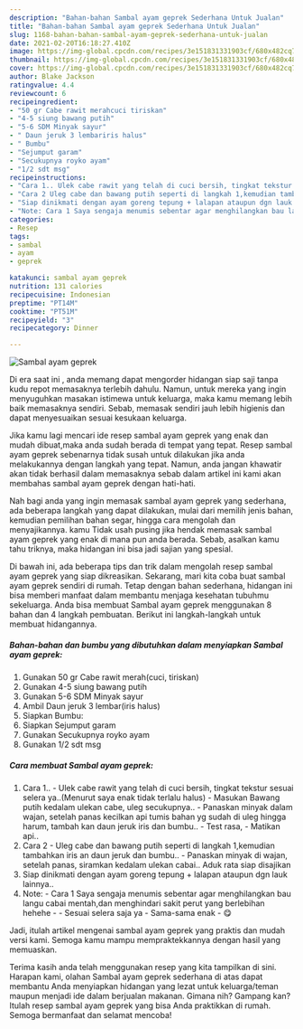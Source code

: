 ```yaml
---
description: "Bahan-bahan Sambal ayam geprek Sederhana Untuk Jualan"
title: "Bahan-bahan Sambal ayam geprek Sederhana Untuk Jualan"
slug: 1168-bahan-bahan-sambal-ayam-geprek-sederhana-untuk-jualan
date: 2021-02-20T16:18:27.410Z
image: https://img-global.cpcdn.com/recipes/3e151831331903cf/680x482cq70/sambal-ayam-geprek-foto-resep-utama.jpg
thumbnail: https://img-global.cpcdn.com/recipes/3e151831331903cf/680x482cq70/sambal-ayam-geprek-foto-resep-utama.jpg
cover: https://img-global.cpcdn.com/recipes/3e151831331903cf/680x482cq70/sambal-ayam-geprek-foto-resep-utama.jpg
author: Blake Jackson
ratingvalue: 4.4
reviewcount: 6
recipeingredient:
- "50 gr Cabe rawit merahcuci tiriskan"
- "4-5 siung bawang putih"
- "5-6 SDM Minyak sayur"
- " Daun jeruk 3 lembariris halus"
- " Bumbu"
- "Sejumput garam"
- "Secukupnya royko ayam"
- "1/2 sdt msg"
recipeinstructions:
- "Cara 1.. Ulek cabe rawit yang telah di cuci bersih, tingkat tekstur sesuai selera ya..(Menurut saya enak tidak terlalu halus)  Masukan Bawang putih kedalam ulekan cabe, uleg secukupnya.. Panaskan minyak dalam wajan, setelah panas kecilkan api tumis bahan yg sudah di uleg hingga harum, tambah kan daun jeruk iris dan bumbu..  Test rasa,  Matikan api.."
- "Cara 2 Uleg cabe dan bawang putih seperti di langkah 1,kemudian tambahkan iris an daun jeruk dan bumbu..  Panaskan minyak di wajan, setelah panas, siramkan kedalam ulekan cabai.. Aduk rata siap disajikan"
- "Siap dinikmati dengan ayam goreng tepung + lalapan ataupun dgn lauk lainnya.."
- "Note: Cara 1 Saya sengaja menumis sebentar agar menghilangkan bau langu cabai mentah,dan menghindari sakit perut yang berlebihan hehehe   Sesuai selera saja ya  Sama-sama enak 😋"
categories:
- Resep
tags:
- sambal
- ayam
- geprek

katakunci: sambal ayam geprek 
nutrition: 131 calories
recipecuisine: Indonesian
preptime: "PT14M"
cooktime: "PT51M"
recipeyield: "3"
recipecategory: Dinner

---
```



![Sambal ayam geprek](https://img-global.cpcdn.com/recipes/3e151831331903cf/680x482cq70/sambal-ayam-geprek-foto-resep-utama.jpg)

Di era  saat ini , anda memang dapat mengorder hidangan siap saji tanpa kudu repot memasaknya terlebih dahulu. Namun, untuk mereka yang ingin menyuguhkan masakan istimewa untuk keluarga, maka kamu memang lebih baik memasaknya sendiri. Sebab, memasak sendiri jauh lebih higienis dan dapat menyesuaikan sesuai kesukaan keluarga.

Jika kamu lagi mencari ide resep sambal ayam geprek yang enak dan mudah dibuat,maka anda sudah berada di tempat yang tepat. Resep sambal ayam geprek  sebenarnya tidak susah untuk dilakukan jika anda melakukannya dengan langkah yang tepat. Namun, anda jangan khawatir akan tidak berhasil dalam memasaknya 
sebab dalam artikel ini kami akan membahas sambal ayam geprek dengan hati-hati.  



Nah bagi anda yang ingin memasak sambal ayam geprek yang sederhana, ada beberapa langkah yang dapat dilakukan, mulai dari memilih jenis bahan, kemudian pemilihan bahan segar, hingga cara mengolah dan menyajikannya. kamu Tidak usah pusing jika hendak memasak sambal ayam geprek yang enak di mana pun anda berada. Sebab, asalkan kamu  tahu triknya, maka hidangan ini bisa jadi sajian yang spesial.

Di bawah ini, ada beberapa tips dan trik dalam mengolah resep sambal ayam geprek yang siap dikreasikan. Sekarang, mari kita coba buat sambal ayam geprek sendiri di rumah. Tetap dengan bahan sederhana, hidangan ini bisa memberi manfaat dalam membantu menjaga kesehatan tubuhmu sekeluarga. Anda bisa membuat Sambal ayam geprek menggunakan 8 bahan dan 4 langkah pembuatan. Berikut ini langkah-langkah untuk membuat hidangannya.

<!--inarticleads1-->

##### Bahan-bahan dan bumbu yang dibutuhkan dalam menyiapkan Sambal ayam geprek:

1. Gunakan 50 gr Cabe rawit merah(cuci, tiriskan)
1. Gunakan 4-5 siung bawang putih
1. Gunakan 5-6 SDM Minyak sayur
1. Ambil  Daun jeruk 3 lembar(iris halus)
1. Siapkan  Bumbu:
1. Siapkan Sejumput garam
1. Gunakan Secukupnya royko ayam
1. Gunakan 1/2 sdt msg




<!--inarticleads2-->

##### Cara membuat Sambal ayam geprek:

1. Cara 1.. - Ulek cabe rawit yang telah di cuci bersih, tingkat tekstur sesuai selera ya..(Menurut saya enak tidak terlalu halus)  - Masukan Bawang putih kedalam ulekan cabe, uleg secukupnya.. - Panaskan minyak dalam wajan, setelah panas kecilkan api tumis bahan yg sudah di uleg hingga harum, tambah kan daun jeruk iris dan bumbu..  - Test rasa,  - Matikan api..
1. Cara 2 - Uleg cabe dan bawang putih seperti di langkah 1,kemudian tambahkan iris an daun jeruk dan bumbu..  - Panaskan minyak di wajan, setelah panas, siramkan kedalam ulekan cabai.. Aduk rata siap disajikan
1. Siap dinikmati dengan ayam goreng tepung + lalapan ataupun dgn lauk lainnya..
1. Note: - Cara 1 Saya sengaja menumis sebentar agar menghilangkan bau langu cabai mentah,dan menghindari sakit perut yang berlebihan hehehe  -  - Sesuai selera saja ya  - Sama-sama enak - 😋




Jadi, itulah artikel mengenai  sambal ayam geprek  yang praktis dan mudah versi kami. Semoga kamu mampu mempraktekkannya dengan hasil yang memuaskan. 

Terima kasih anda telah menggunakan resep yang kita tampilkan di sini. Harapan kami, olahan  Sambal ayam geprek sederhana di atas dapat membantu Anda menyiapkan hidangan yang lezat untuk keluarga/teman maupun menjadi ide dalam berjualan makanan. Gimana nih? Gampang kan? Itulah resep sambal ayam geprek yang bisa Anda praktikkan di rumah. Semoga bermanfaat dan selamat mencoba!

